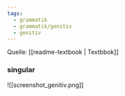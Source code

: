 ```yaml
---
tags:
  - grammatik
  - grammatik/genitiv
  - genitiv
---
```

Quelle: [[readme-textbook | Textbbok]]

### singular

![[screenshot_genitiv.png]]
